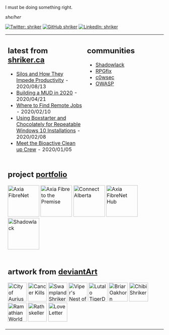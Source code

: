 I must be doing something right.

<i>she/her</i>

[![Twitter: shriker](https://img.shields.io/twitter/follow/shriker?style=social)](https://twitter.com/shriker) [![GitHub shriker](https://img.shields.io/github/followers/shriker?label=follow&style=social)](https://github.com/shriker)
[![LinkedIn: shriker](https://img.shields.io/badge/-jodiestruthers-blue?style=flat-square&logo=Linkedin&logoColor=white&link=https://www.linkedin.com/in/jodiestruthers/)](https://www.linkedin.com/in/jodiestruthers/)

<table border="0" width="100%" padding="0" margin="0"><tr><td valign="top" width="50%">

## latest from [shriker.ca](http://shriker.ca)

<!-- blog starts -->
* [Silos and How They Impede Productivity](https://shriker.ca/silos-how-they-impede-productivity/) - 2020/08/13
* [Building a MUD in 2020](https://shriker.ca/building-a-mud-in-2020/) - 2020/04/21
* [Where to Find Remote Jobs](https://shriker.ca/where-to-find-remote-jobs/) - 2020/02/10
* [Using Boxstarter and Chocolately for Repeatable Windows 10 Installations](https://shriker.ca/using-boxstarter-chocolately-repeatable-windows-10-installations/) - 2020/02/08
* [Meet the Bioactive Clean up Crew](https://shriker.ca/meet-the-bioactive-clean-up-crew/) - 2020/01/05
<!-- blog ends -->

</td><td valign="top" width="50%">

## communities

* [Shadowlack](https://shadowlack.com)
* [RPGfix](https://www.rpgfix.com/)
* [c0wsec](https://www.c0wsec.ca/)
* [OWASP](https://owasp.org/)

</td></tr><tr><td colspan="2">

## project [portfolio](http://shriker.ca/projects/)

<!-- portfolio starts -->
<a href="https://shriker.ca/axia-fibrenet/"><img src="https://shriker.ca/content/images/2018/11/axiafibrenet.com_header.png" alt="Axia FibreNet" height="100"></a> 
<a href="https://shriker.ca/axia-fibre-to-the-premise/"><img src="https://shriker.ca/content/images/2018/11/www.axia.com_home_cropped.png" alt="Axia Fibre to the Premise" height="100"></a> 
<a href="https://shriker.ca/connect-alberta/"><img src="https://shriker.ca/content/images/2018/11/connectalberta.ca_header.png" alt="Connect Alberta" height="100"></a> 
<a href="https://shriker.ca/axia-fibrenet-hub/"><img src="https://shriker.ca/content/images/2018/11/axiafibrenet.force.com_users-1.png" alt="Axia FibreNet Hub" height="100"></a> 
<a href="https://shriker.ca/shadowlack/"><img src="https://shriker.ca/content/images/2018/11/shadowlack-project.png" alt="Shadowlack" height="100"></a> 
<!-- portfolio ends -->

</td></tr><tr><td colspan="2">

## artwork from [deviantArt](https://www.deviantart.com/shriker)

<!-- artwork starts -->
<a href="https://www.deviantart.com/shriker/art/City-of-Aurius-817046165"><img src="https://images-wixmp-ed30a86b8c4ca887773594c2.wixmp.com/f/e7e4be02-c070-421a-a802-6996ebdd679b/ddig4ut-2a2ec712-a1c3-4f0d-b77a-c51a04008a8e.jpg/v1/fit/w_150,h_150,q_70,strp/city_of_aurius_by_shriker_ddig4ut-150.jpg?token=eyJ0eXAiOiJKV1QiLCJhbGciOiJIUzI1NiJ9.eyJzdWIiOiJ1cm46YXBwOiIsImlzcyI6InVybjphcHA6Iiwib2JqIjpbW3siaGVpZ2h0IjoiPD01ODIiLCJwYXRoIjoiXC9mXC9lN2U0YmUwMi1jMDcwLTQyMWEtYTgwMi02OTk2ZWJkZDY3OWJcL2RkaWc0dXQtMmEyZWM3MTItYTFjMy00ZjBkLWI3N2EtYzUxYTA0MDA4YThlLmpwZyIsIndpZHRoIjoiPD03ODIifV1dLCJhdWQiOlsidXJuOnNlcnZpY2U6aW1hZ2Uub3BlcmF0aW9ucyJdfQ.VvSvF9GG5CuDEkaUImPW3dqwmERaBNz2TwfNoBgfIjE" alt="City of Aurius" height="60"></a> 
<a href="https://www.deviantart.com/shriker/art/Cancer-Kills-817045856"><img src="https://images-wixmp-ed30a86b8c4ca887773594c2.wixmp.com/f/e7e4be02-c070-421a-a802-6996ebdd679b/ddig4m8-05c8dba8-c13c-4c75-bfcc-4e057da2ee4a.jpg/v1/fit/w_150,h_150,q_70,strp/cancer_kills_by_shriker_ddig4m8-150.jpg?token=eyJ0eXAiOiJKV1QiLCJhbGciOiJIUzI1NiJ9.eyJzdWIiOiJ1cm46YXBwOiIsImlzcyI6InVybjphcHA6Iiwib2JqIjpbW3siaGVpZ2h0IjoiPD02NzQiLCJwYXRoIjoiXC9mXC9lN2U0YmUwMi1jMDcwLTQyMWEtYTgwMi02OTk2ZWJkZDY3OWJcL2RkaWc0bTgtMDVjOGRiYTgtYzEzYy00Yzc1LWJmY2MtNGUwNTdkYTJlZTRhLmpwZyIsIndpZHRoIjoiPD01MDAifV1dLCJhdWQiOlsidXJuOnNlcnZpY2U6aW1hZ2Uub3BlcmF0aW9ucyJdfQ.Ftyvcz74QOVJszvA6s9bKEgWCIjtyO2B4E7fOpMabUY" alt="Cancer Kills" height="60"></a> 
<a href="https://www.deviantart.com/shriker/art/Swampland-Shriker-817045317"><img src="https://images-wixmp-ed30a86b8c4ca887773594c2.wixmp.com/f/e7e4be02-c070-421a-a802-6996ebdd679b/ddig479-707e756f-7225-414c-8490-c705e1722d93.jpg/v1/fit/w_150,h_150,q_70,strp/swampland_shriker_by_shriker_ddig479-150.jpg?token=eyJ0eXAiOiJKV1QiLCJhbGciOiJIUzI1NiJ9.eyJzdWIiOiJ1cm46YXBwOiIsImlzcyI6InVybjphcHA6Iiwib2JqIjpbW3siaGVpZ2h0IjoiPD02NTAiLCJwYXRoIjoiXC9mXC9lN2U0YmUwMi1jMDcwLTQyMWEtYTgwMi02OTk2ZWJkZDY3OWJcL2RkaWc0NzktNzA3ZTc1NmYtNzIyNS00MTRjLTg0OTAtYzcwNWUxNzIyZDkzLmpwZyIsIndpZHRoIjoiPD04MDAifV1dLCJhdWQiOlsidXJuOnNlcnZpY2U6aW1hZ2Uub3BlcmF0aW9ucyJdfQ.KETHsM3NRT4FHW6p9o8M6WPJmX-A-3JcfGUUiawZk6Q" alt="Swampland Shriker" height="60"></a> 
<a href="https://www.deviantart.com/shriker/art/Viper-s-Nest-of-Tyranny-817043653"><img src="https://images-wixmp-ed30a86b8c4ca887773594c2.wixmp.com/f/e7e4be02-c070-421a-a802-6996ebdd679b/ddig2x1-08e0012b-1fcf-4667-abfc-cd0d9c66c1d0.jpg/v1/fit/w_150,h_150,q_70,strp/viper_s_nest_of_tyranny_by_shriker_ddig2x1-150.jpg?token=eyJ0eXAiOiJKV1QiLCJhbGciOiJIUzI1NiJ9.eyJzdWIiOiJ1cm46YXBwOiIsImlzcyI6InVybjphcHA6Iiwib2JqIjpbW3siaGVpZ2h0IjoiPD04OTIiLCJwYXRoIjoiXC9mXC9lN2U0YmUwMi1jMDcwLTQyMWEtYTgwMi02OTk2ZWJkZDY3OWJcL2RkaWcyeDEtMDhlMDAxMmItMWZjZi00NjY3LWFiZmMtY2QwZDljNjZjMWQwLmpwZyIsIndpZHRoIjoiPD0xMjgwIn1dXSwiYXVkIjpbInVybjpzZXJ2aWNlOmltYWdlLm9wZXJhdGlvbnMiXX0.jxme5Avzz0WjiOvAPhON4oK-OY_A68M2B1x2UZLrvI0" alt="Viper's Nest of Tyranny" height="60"></a> 
<a href="https://www.deviantart.com/shriker/art/Lutalo-TigerDragon-817043362"><img src="https://images-wixmp-ed30a86b8c4ca887773594c2.wixmp.com/f/e7e4be02-c070-421a-a802-6996ebdd679b/ddig2oy-6d0b7a54-e4d9-445c-b498-76a3518dfe51.jpg/v1/fit/w_150,h_150,q_70,strp/lutalo_tigerdragon_by_shriker_ddig2oy-150.jpg?token=eyJ0eXAiOiJKV1QiLCJhbGciOiJIUzI1NiJ9.eyJzdWIiOiJ1cm46YXBwOiIsImlzcyI6InVybjphcHA6Iiwib2JqIjpbW3siaGVpZ2h0IjoiPD00NDciLCJwYXRoIjoiXC9mXC9lN2U0YmUwMi1jMDcwLTQyMWEtYTgwMi02OTk2ZWJkZDY3OWJcL2RkaWcyb3ktNmQwYjdhNTQtZTRkOS00NDVjLWI0OTgtNzZhMzUxOGRmZTUxLmpwZyIsIndpZHRoIjoiPD02NjEifV1dLCJhdWQiOlsidXJuOnNlcnZpY2U6aW1hZ2Uub3BlcmF0aW9ucyJdfQ.Ta0bqVkgGVFpFVdkODHE7nuwMISivfi9PZFvms2TvNU" alt="Lutalo TigerDragon" height="60"></a> 
<a href="https://www.deviantart.com/shriker/art/Briar-Oakhorn-817041975"><img src="https://images-wixmp-ed30a86b8c4ca887773594c2.wixmp.com/f/e7e4be02-c070-421a-a802-6996ebdd679b/ddig1mf-6131ce99-d0b5-40fd-a64a-7266c06e9f74.png/v1/fit/w_150,h_150,q_70,strp/briar_oakhorn_by_shriker_ddig1mf-150.jpg?token=eyJ0eXAiOiJKV1QiLCJhbGciOiJIUzI1NiJ9.eyJzdWIiOiJ1cm46YXBwOiIsImlzcyI6InVybjphcHA6Iiwib2JqIjpbW3siaGVpZ2h0IjoiPD02NDciLCJwYXRoIjoiXC9mXC9lN2U0YmUwMi1jMDcwLTQyMWEtYTgwMi02OTk2ZWJkZDY3OWJcL2RkaWcxbWYtNjEzMWNlOTktZDBiNS00MGZkLWE2NGEtNzI2NmMwNmU5Zjc0LnBuZyIsIndpZHRoIjoiPD01MDAifV1dLCJhdWQiOlsidXJuOnNlcnZpY2U6aW1hZ2Uub3BlcmF0aW9ucyJdfQ._QAyh92ECt-n9io1ifmUwII7ohBhAwhj1ZMNxMHjQsw" alt="Briar Oakhorn" height="60"></a> 
<a href="https://www.deviantart.com/shriker/art/Chibi-Shriker-817035616"><img src="https://images-wixmp-ed30a86b8c4ca887773594c2.wixmp.com/f/e7e4be02-c070-421a-a802-6996ebdd679b/ddifwps-da14e418-8c94-4dfd-bd07-146935c8b2b6.png/v1/fit/w_150,h_150,strp/chibi_shriker_by_shriker_ddifwps-150.png?token=eyJ0eXAiOiJKV1QiLCJhbGciOiJIUzI1NiJ9.eyJzdWIiOiJ1cm46YXBwOiIsImlzcyI6InVybjphcHA6Iiwib2JqIjpbW3siaGVpZ2h0IjoiPD01NzIiLCJwYXRoIjoiXC9mXC9lN2U0YmUwMi1jMDcwLTQyMWEtYTgwMi02OTk2ZWJkZDY3OWJcL2RkaWZ3cHMtZGExNGU0MTgtOGM5NC00ZGZkLWJkMDctMTQ2OTM1YzhiMmI2LnBuZyIsIndpZHRoIjoiPD04MDAifV1dLCJhdWQiOlsidXJuOnNlcnZpY2U6aW1hZ2Uub3BlcmF0aW9ucyJdfQ.VMkSmVByIwGz3EPb1hF7zhQBfCn3bCXNIsx39M5V5OQ" alt="Chibi Shriker" height="60"></a> 
<a href="https://www.deviantart.com/shriker/art/Ramathian-World-Map-817034632"><img src="https://images-wixmp-ed30a86b8c4ca887773594c2.wixmp.com/f/e7e4be02-c070-421a-a802-6996ebdd679b/ddifvyg-daa5c5a3-c2f2-484d-a525-ca7bab4de525.jpg/v1/fit/w_150,h_150,q_70,strp/ramathian_world_map_by_shriker_ddifvyg-150.jpg?token=eyJ0eXAiOiJKV1QiLCJhbGciOiJIUzI1NiJ9.eyJzdWIiOiJ1cm46YXBwOiIsImlzcyI6InVybjphcHA6Iiwib2JqIjpbW3siaGVpZ2h0IjoiPD04MDAiLCJwYXRoIjoiXC9mXC9lN2U0YmUwMi1jMDcwLTQyMWEtYTgwMi02OTk2ZWJkZDY3OWJcL2RkaWZ2eWctZGFhNWM1YTMtYzJmMi00ODRkLWE1MjUtY2E3YmFiNGRlNTI1LmpwZyIsIndpZHRoIjoiPD0xMjgwIn1dXSwiYXVkIjpbInVybjpzZXJ2aWNlOmltYWdlLm9wZXJhdGlvbnMiXX0.kQk8QT4aTORWVrSH3N2bbXl1KG4K9r0MMHvdHaqCsJI" alt="Ramathian World Map" height="60"></a> 
<a href="https://www.deviantart.com/shriker/art/Rathskeller-817032900"><img src="https://images-wixmp-ed30a86b8c4ca887773594c2.wixmp.com/f/e7e4be02-c070-421a-a802-6996ebdd679b/ddifumc-62dd5f66-16e6-41e4-9dfa-d9e497a90611.jpg/v1/fit/w_150,h_150,q_70,strp/rathskeller_by_shriker_ddifumc-150.jpg?token=eyJ0eXAiOiJKV1QiLCJhbGciOiJIUzI1NiJ9.eyJzdWIiOiJ1cm46YXBwOiIsImlzcyI6InVybjphcHA6Iiwib2JqIjpbW3siaGVpZ2h0IjoiPD00MDAiLCJwYXRoIjoiXC9mXC9lN2U0YmUwMi1jMDcwLTQyMWEtYTgwMi02OTk2ZWJkZDY3OWJcL2RkaWZ1bWMtNjJkZDVmNjYtMTZlNi00MWU0LTlkZmEtZDllNDk3YTkwNjExLmpwZyIsIndpZHRoIjoiPD00MDAifV1dLCJhdWQiOlsidXJuOnNlcnZpY2U6aW1hZ2Uub3BlcmF0aW9ucyJdfQ.oV34fF8aOwHajtyqxK5PbYVpT3FzSW1hrO6W2KfGM14" alt="Rathskeller" height="60"></a> 
<a href="https://www.deviantart.com/shriker/art/Love-Letter-817032105"><img src="https://images-wixmp-ed30a86b8c4ca887773594c2.wixmp.com/f/e7e4be02-c070-421a-a802-6996ebdd679b/ddifu09-4fe5b37a-cd78-4cf9-ac9c-61e5c01e275c.jpg/v1/fit/w_150,h_150,q_70,strp/love_letter_by_shriker_ddifu09-150.jpg?token=eyJ0eXAiOiJKV1QiLCJhbGciOiJIUzI1NiJ9.eyJzdWIiOiJ1cm46YXBwOiIsImlzcyI6InVybjphcHA6Iiwib2JqIjpbW3siaGVpZ2h0IjoiPD0yOTEiLCJwYXRoIjoiXC9mXC9lN2U0YmUwMi1jMDcwLTQyMWEtYTgwMi02OTk2ZWJkZDY3OWJcL2RkaWZ1MDktNGZlNWIzN2EtY2Q3OC00Y2Y5LWFjOWMtNjFlNWMwMWUyNzVjLmpwZyIsIndpZHRoIjoiPD0zNzcifV1dLCJhdWQiOlsidXJuOnNlcnZpY2U6aW1hZ2Uub3BlcmF0aW9ucyJdfQ.kGBRIK0TCZ5K2moPLRGGQkuH1xswsMxBEbiPbQIIcws" alt="Love Letter" height="60"></a> 
<!-- artwork ends -->
</td></tr></table>
